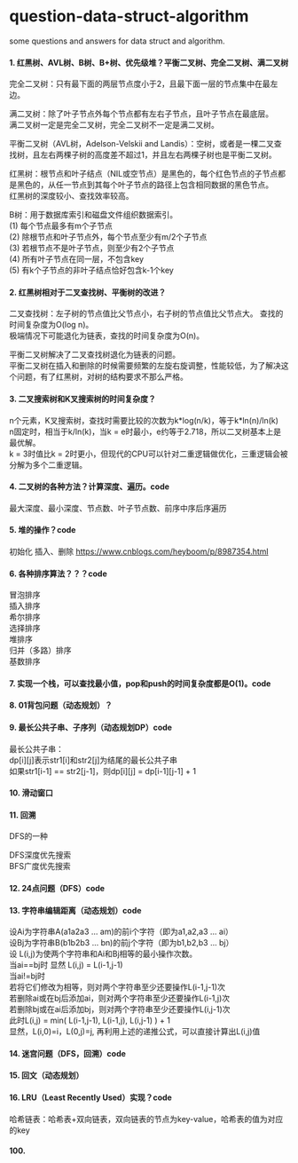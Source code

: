 # question-data-struct-algorithm
some questions and answers for data struct and algorithm.

#### 1. 红黑树、AVL树、B树、B+树、优先级堆？平衡二叉树、完全二叉树、满二叉树
完全二叉树：只有最下面的两层节点度小于2，且最下面一层的节点集中在最左边。<br>

满二叉树：除了叶子节点外每个节点都有左右子节点，且叶子节点在最底层。<br>
满二叉树一定是完全二叉树，完全二叉树不一定是满二叉树。<br>

平衡二叉树（AVL树，Adelson-Velskii and Landis）：空树，或者是一棵二叉查找树，且左右两棵子树的高度差不超过1，并且左右两棵子树也是平衡二叉树。<br>

红黑树：根节点和叶子结点（NIL或空节点）是黑色的，每个红色节点的子节点都是黑色的，从任一节点到其每个叶子节点的路径上包含相同数据的黑色节点。<br>
红黑树的深度较小、查找效率较高。<br>

B树：用于数据库索引和磁盘文件组织数据索引。<br>
(1) 每个节点最多有m个子节点<br>
(2) 除根节点和叶子节点外，每个节点至少有m/2个子节点<br>
(3) 若根节点不是叶子节点，则至少有2个子节点<br>
(4) 所有叶子节点在同一层，不包含key<br>
(5) 有k个子节点的非叶子结点恰好包含k-1个key

#### 2. 红黑树相对于二叉查找树、平衡树的改进？
二叉查找树：左子树的节点值比父节点小，右子树的节点值比父节点大。
查找的时间复杂度为O(log n)。<br>
极端情况下可能退化为链表，查找的时间复杂度为O(n)。<br>

平衡二叉树解决了二叉查找树退化为链表的问题。<br>
平衡二叉树在插入和删除的时候需要频繁的左旋右旋调整，性能较低，为了解决这个问题，有了红黑树，对树的结构要求不那么严格。

#### 3. 二叉搜索树和K叉搜索树的时间复杂度？
n个元素，K叉搜索树，查找时需要比较的次数为k\*log(n/k)，等于k\*ln(n)/ln(k)<br>
n固定时，相当于k/ln(k)，当k = e时最小，e约等于2.718，所以二叉树基本上是最优解。<br>
k = 3时值比k = 2时更小，但现代的CPU可以针对二重逻辑做优化，三重逻辑会被分解为多个二重逻辑。<br>

#### 4. 二叉树的各种方法？计算深度、遍历。code
最大深度、最小深度、节点数、叶子节点数、前序中序后序遍历

#### 5. 堆的操作？code
初始化
插入、删除
https://www.cnblogs.com/heyboom/p/8987354.html

#### 6. 各种排序算法？？？code
冒泡排序<br>
插入排序<br>
希尔排序<br>
选择排序<br>
堆排序<br>
归并（多路）排序<br>
基数排序

#### 7. 实现一个栈，可以查找最小值，pop和push的时间复杂度都是O(1)。code

#### 8. 01背包问题（动态规划）？

#### 9. 最长公共子串、子序列（动态规划DP）code
最长公共子串：<br>
dp[i][j]表示str1[i]和str2[j]为结尾的最长公共子串<br>
如果str1[i-1] == str2[j-1]，则dp[i][j] = dp[i-1][j-1] + 1

#### 10. 滑动窗口

#### 11. 回溯
DFS的一种

DFS深度优先搜索<br>
BFS广度优先搜索

#### 12. 24点问题（DFS）code

#### 13. 字符串编辑距离（动态规划）code

设Ai为字符串A(a1a2a3 … am)的前i个字符（即为a1,a2,a3 … ai）<br>
设Bj为字符串B(b1b2b3 … bn)的前j个字符（即为b1,b2,b3 … bj）<br>
设 L(i,j)为使两个字符串和Ai和Bj相等的最小操作次数。<br>
当ai==bj时 显然 L(i,j) = L(i-1,j-1)<br>
当ai!=bj时<br>
若将它们修改为相等，则对两个字符串至少还要操作L(i-1,j-1)次<br>
若删除ai或在bj后添加ai，则对两个字符串至少还要操作L(i-1,j)次<br>
若删除bj或在ai后添加bj，则对两个字符串至少还要操作L(i,j-1)次<br>
此时L(i,j) = min( L(i-1,j-1), L(i-1,j), L(i,j-1) ) + 1<br>
显然，L(i,0)=i，L(0,j)=j, 再利用上述的递推公式，可以直接计算出L(i,j)值<br>

#### 14. 迷宫问题（DFS，回溯）code

#### 15. 回文（动态规划）

#### 16. LRU（Least Recently Used）实现？code
哈希链表：哈希表+双向链表，双向链表的节点为key-value，哈希表的值为对应的key

#### 100.
